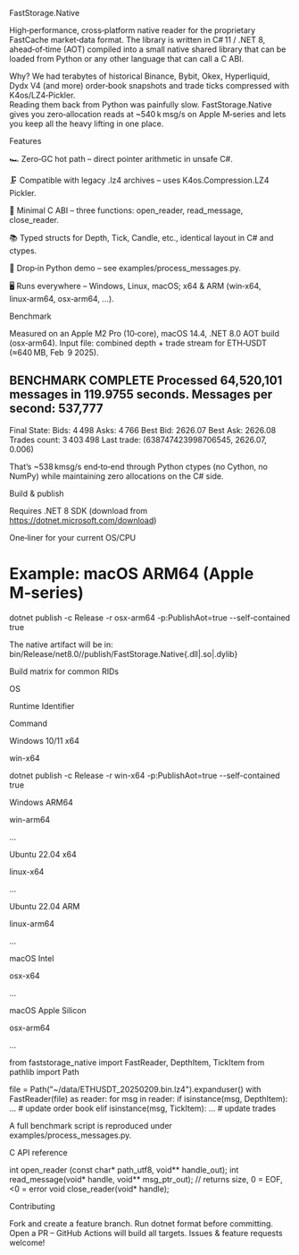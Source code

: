 FastStorage.Native

High‑performance, cross‑platform native reader for the proprietary FastCache market‑data format.  The library is written in C# 11 / .NET 8, 
ahead‑of‑time (AOT) compiled into a small native shared library that can be loaded from Python or any other language that can call a C ABI.

Why? We had terabytes of historical Binance, Bybit, Okex, Hyperliquid, Dydx V4 (and more) order‑book snapshots and trade ticks compressed with K4os/LZ4‑Pickler.  
Reading them back from Python was painfully slow.  FastStorage.Native gives you zero‑allocation reads at ~540 k msg/s on Apple M‑series and lets you keep all the heavy lifting in one place.


Features

🏎 Zero‑GC hot path – direct pointer arithmetic in unsafe C#.

🗜 Compatible with legacy .lz4 archives – uses K4os.Compression.LZ4 Pickler.

🔌 Minimal C ABI – three functions: open_reader, read_message, close_reader.

📚 Typed structs for Depth, Tick, Candle, etc., identical layout in C# and ctypes.

🐍 Drop‑in Python demo – see examples/process_messages.py.

🖥 Runs everywhere – Windows, Linux, macOS; x64 & ARM (win‑x64, linux‑arm64, osx‑arm64, …).


Benchmark

Measured on an Apple M2 Pro (10‑core), macOS 14.4, .NET 8.0 AOT build (osx‑arm64).  Input file: combined depth + trade stream for ETH‑USDT (≈640 MB, Feb  9 2025).

BENCHMARK COMPLETE
Processed 64,520,101 messages in 119.9755 seconds.
Messages per second: 537,777
--------------------------------------------------
Final State:
Bids: 4 498   Asks: 4 766   Best Bid: 2626.07    Best Ask: 2626.08   
Trades count: 3 403 498
Last trade: (638747423998706545, 2626.07, 0.006)

That’s ~538 kmsg/s end‑to‑end through Python ctypes (no Cython, no NumPy) while maintaining zero allocations on the C# side.

Build & publish

Requires .NET 8 SDK (download from https://dotnet.microsoft.com/download)

One‑liner for your current OS/CPU

# Example: macOS ARM64 (Apple M‑series)
dotnet publish -c Release -r osx-arm64 -p:PublishAot=true --self-contained true

The native artifact will be in:
bin/Release/net8.0/<RID>/publish/FastStorage.Native{.dll|.so|.dylib}

Build matrix for common RIDs

OS

Runtime Identifier

Command

Windows 10/11 x64

win-x64

dotnet publish -c Release -r win-x64  -p:PublishAot=true --self-contained true

Windows ARM64

win-arm64

…

Ubuntu 22.04 x64

linux-x64

…

Ubuntu 22.04 ARM

linux-arm64

…

macOS Intel

osx-x64

…

macOS Apple Silicon

osx-arm64

…


from faststorage_native import FastReader, DepthItem, TickItem
from pathlib import Path

file = Path("~/data/ETHUSDT_20250209.bin.lz4").expanduser()
with FastReader(file) as reader:
    for msg in reader:
        if isinstance(msg, DepthItem):
            ...  # update order book
        elif isinstance(msg, TickItem):
            ...  # update trades

A full benchmark script is reproduced under examples/process_messages.py.

C API reference

int  open_reader (const char* path_utf8, void** handle_out);
int  read_message(void* handle, void** msg_ptr_out);   // returns size, 0 = EOF, <0 = error
void close_reader(void* handle);



Contributing

Fork and create a feature branch.
Run dotnet format before committing.
Open a PR – GitHub Actions will build all targets.
Issues & feature requests welcome!
